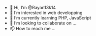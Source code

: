 - 👋 Hi, I’m @Rayan13k14
- 👀 I’m interested in web developping
- 🌱 I’m currently learning PHP, JavaScript
- 💞️ I’m looking to collaborate on ...
- 📫 How to reach me ...

<!---
Rayan13k14/Rayan13k14 is a ✨ special ✨ repository because its `README.md` (this file) appears on your GitHub profile.
You can click the Preview link to take a look at your changes.
--->
